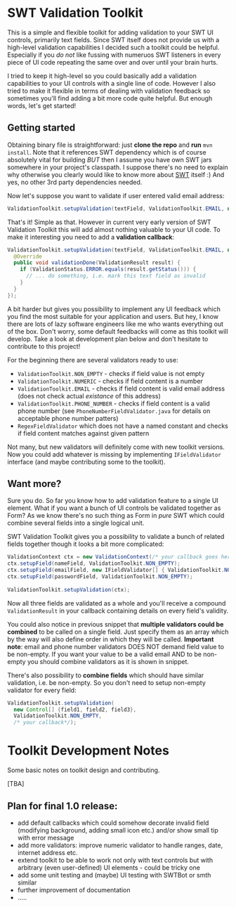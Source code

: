 SWT Validation Toolkit
===============================

This is a simple and flexible toolkit for adding validation to your SWT UI controls, primarily text fields. Since SWT itself does not provide us with a high-level validation capabilities I decided such a toolkit could be helpful. Especially if you *do not* like fussing with numeruos SWT listeners in every piece of UI code repeating the same over and over until your brain hurts.

I tried to keep it high-level so you could basically add a validation capabilities to your UI controls with a single line of code. However I also tried to make it flexible in terms of dealing with validation feedback so sometimes you'll find adding a bit more code quite helpful. But enough words, let's get started!

Getting started
----------------------

Obtaining binary file is straightforward: just **clone the repo** and **run** `mvn install`. Note that it references SWT dependency which is of course absolutely vital for building *BUT* then I assume you have own SWT jars somewhere in your project's classpath. I suppose there's no need to explain why otherwise you clearly would like to know more about [SWT](http://www.eclipse.org/swt/) itself :) And yes, no other 3rd party dependencies needed.

Now let's suppose you want to validate if user entered valid email address:

```java
ValidationToolkit.setupValidation(textField, ValidationToolkit.EMAIL, null);
```

That's it! Simple as that. However in current very early version of SWT Validation Toolkit this will add almost nothing valuable to your UI code. To make it interesting you need to add a **validation callback**:

```java
ValidationToolkit.setupValidation(textField, ValidationToolkit.EMAIL, new ValidationCallback() {
  @Override
  public void validationDone(ValidationResult result) {
    if (ValidationStatus.ERROR.equals(result.getStatus())) {
  	  // ... do something, i.e. mark this text field as invalid
    }
  }
});
```

A bit harder but gives you possibility to implement any UI feedback which you find the most suitable for your application and users. But hey, I know there are lots of lazy software engineers like me who wants everything out of the box. Don't worry, some default feedbacks will come as this toolkit will develop. Take a look at development plan below and don't hesitate to contribute to this project!

For the beginning there are several validators ready to use:
* `ValidationToolkit.NON_EMPTY` - checks if field value is not empty
* `ValidationToolkit.NUMERIC` - checks if field content is a number
* `ValidationToolkit.EMAIL` - checks if field content is valid email address (does not check actual _existance_ of this address)
* `ValidationToolkit.PHONE_NUMBER` - checks if field content is a valid phone number (see `PhoneNumberFieldValidator.java` for details on acceptable phone number patters)
* `RegexFieldValidator` which does not have a named constant and checks if field content matches against given pattern

Not many, but new validators will definitely come with new toolkit versions. Now you could add whatever is missing by implementing `IFieldValidator` interface (and maybe contributing some to the toolkit).

Want more?
-------------------------
Sure you do. So far you know how to add validation feature to a single UI element. What if you want a bunch of UI controls be validated together as Form? As we know there's no such thing as Form in _pure_ SWT which could combine several fields into a single logical unit.

SWT Validation Toolkit gives you a possibility to validate a bunch of related fields together though it looks a bit more complicated:

```java
ValidationContext ctx = new ValidationContext(/* your callback goes here */);
ctx.setupField(nameField, ValidationToolkit.NON_EMPTY);
ctx.setupField(emailField, new IFieldValidator[] { ValidationToolkit.NON_EMPTY, ValidationToolkit.EMAIL });
ctx.setupField(passwordField, ValidationToolkit.NON_EMPTY);
		
ValidationToolkit.setupValidation(ctx);
```

Now all three fields are validated as a whole and you'll receive a compound `ValidationResult` in your callback containing details on every field's validity.

You could also notice in previous snippet that **multiple validators could be combined** to be called on a single field. Just specify them as an array which by the way will also define order in which they will be called. **Important note**: email and phone number validators DOES NOT demand field value to be non-empty. If you want your value to be a valid email AND to be non-empty you should combine validators as it is shown in snippet.

There's also possibility to **combine fields** which should have similar validation, i.e. be non-empty. So you don't need to setup non-empty validator for every field:

```java
ValidationToolkit.setupValidation(
  new Control[] {field1, field2, field3}, 
  ValidationToolkit.NON_EMPTY, 
  /* your callback*/);
```


Toolkit Development Notes
=========================================================

Some basic notes on toolkit design and contributing.

\[TBA\]

Plan for final 1.0 release:
------------------------
* add default callbacks which could somehow decorate invalid field (modifying background, adding small icon etc.) and/or show small tip with error message
* add more validators: improve numeric validator to handle ranges, date, internet address etc.
* extend toolkit to be able to work not only with text controls but with arbitrary (even user-defined) UI elements - could be tricky one
* add some unit testing and (maybe) UI testing with SWTBot or smth similar
* further improvement of documentation
* .....
